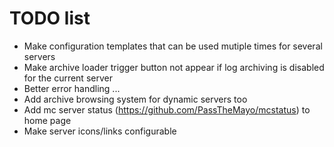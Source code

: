 # TODO list

- Make configuration templates that can be used mutiple times for several servers
- Make archive loader trigger button not appear if log archiving is disabled for the current server
- Better error handling ...
- Add archive browsing system for dynamic servers too
- Add mc server status (https://github.com/PassTheMayo/mcstatus) to home page
- Make server icons/links configurable
